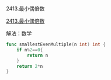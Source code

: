 2413.最小偶倍数

[2413.最小偶倍数](https://leetcode.cn/problems/smallest-even-multiple/)



解法：数学





```go
func smallestEvenMultiple(n int) int {
	if n%2==0{
		return n
	}
	return 2*n
}
```


